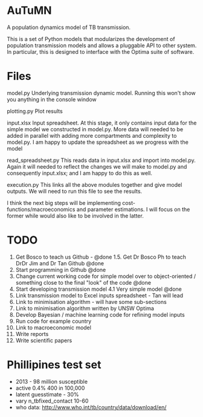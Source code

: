 
AuTuMN
======

A population dynamics model of TB transmission.

This is a set of Python models that modularizes the development of population transmission models and allows a pluggable API to other system. In particular, this is designed to interface with the Optima suite of software.


# Files

model.py
Underlying transmission dynamic model. Running this won't show you anything in the console window 

plotting.py
Plot results 

input.xlsx
Input spreadsheet. At this stage, it only contains input data for the simple model we constructed in model.py. More data will needed to be added in parallel with adding more compartments and complexity to model.py. I am happy to update the spreadsheet as we progress with the model 

read_spreadsheet.py 
This reads data in input.xlsx and import into model.py. Again it will needed to reflect the changes we will make to model.py and consequently input.xlsx; and I am happy to do this as well. 

execution.py 
This links all the above modules together and give model outputs. We will need to run this file to see the results. 

I think the next big steps will be implementing cost-functions/macroeconomics and parameter estimations. I will focus on the former while would also like to be involved in the latter. 



# TODO

1. Get Bosco to teach us Github - @done
1.5. Get Dr Bosco Ph to teach DrDr Jim and Dr Tan Github @done
2. Start programming in Github @done
3. Change current working code for simple model over to object-oriented / something close to the final "look" of the code @done
4. Start developing transmission model
4.1 Very simple model @done
5. Link transmission model to Excel inputs spreadsheet - Tan will lead
9. Link to minimisation algorithm - will have some sub-sections
10. Link to minimisation algorithm written by UNSW Optima
6. Develop Bayesian / machine learning code for refining model inputs
7. Run code for example country
8. Link to macroeconomic model
10. Write reports 
11. Write scientific papers 


# Phillipines test set
- 2013 - 98 million susceptible
- active 0.4% 400 in 100,000
- latent guesstimate - 30%
- vary n_tbfixed_contact 10-60
- who data: http://www.who.int/tb/country/data/download/en/
